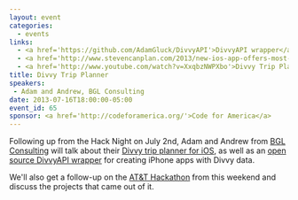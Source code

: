 ```yaml
---
layout: event
categories: 
  - events
links:
  - <a href='https://github.com/AdamGluck/DivvyAPI'>DivvyAPI wrapper</a>
  - <a href='http://www.stevencanplan.com/2013/new-ios-app-offers-most-advanced-divvy-route-directions/'>New iOS app offers most advanced Divvy route directions - Steven Can Plan</a>
  - <a href='http://www.youtube.com/watch?v=XxqbzNWPXbo'>Divvy Trip Planner App - YouTube</a>
title: Divvy Trip Planner
speakers: 
 - Adam and Andrew, BGL Consulting
date: 2013-07-16T18:00:00-05:00
event_id: 65
sponsor: <a href='http://codeforamerica.org/'>Code for America</a>
---
```


<p>Following up from the Hack Night on July 2nd, Adam and Andrew from <a href='http://bglconsulting.com/'>BGL Consulting</a> will talk about their <a href='http://www.stevencanplan.com/2013/new-ios-app-offers-most-advanced-divvy-route-directions/'>Divvy trip planner for iOS</a>, as well as an <a href='https://github.com/AdamGluck/DivvyAPI'>open source DivvyAPI wrapper</a> for creating iPhone apps with Divvy data.</p><p>We'll also get a follow-up on the <a href='http://hackchitown-eorg.eventbrite.com/'>AT&T Hackathon</a> from this weekend and discuss the projects that came out of it.</p>
